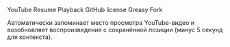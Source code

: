 YouTube Resume Playback
GitHub license
Greasy Fork

Автоматически запоминает место просмотра YouTube-видео и возобновляет воспроизведение с сохранённой позиции (минус 5 секунд для контекста).
